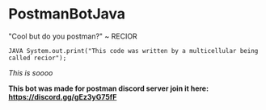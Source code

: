 # PostmanBotJava

"Cool but do you postman?" ~ RECIOR

```JAVA System.out.print("This code was written by a multicellular being called recior");```

_This is soooo_

**This bot was made for postman discord server join it here: https://discord.gg/gEz3yG75fF**
